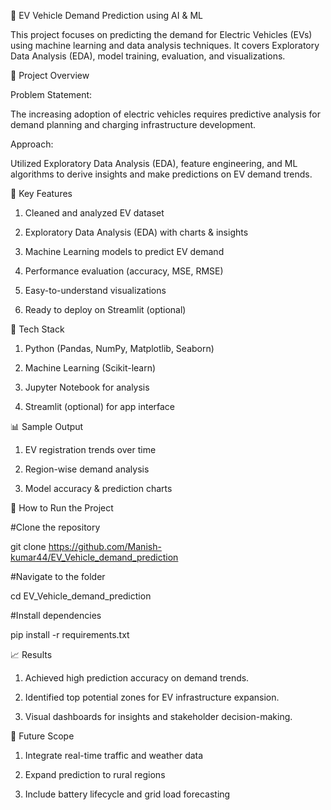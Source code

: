 🔌 EV Vehicle Demand Prediction using AI & ML

This project focuses on predicting the demand for Electric Vehicles (EVs) using machine learning and data analysis techniques. It covers Exploratory Data Analysis (EDA), model training, evaluation, and visualizations.


🧠 Project Overview

Problem Statement:

The increasing adoption of electric vehicles requires predictive analysis for demand planning and charging infrastructure development.

Approach:

Utilized Exploratory Data Analysis (EDA), feature engineering, and ML algorithms to derive insights and make predictions on EV demand trends.


🚀 Key Features

1. Cleaned and analyzed EV dataset

2. Exploratory Data Analysis (EDA) with charts & insights

3. Machine Learning models to predict EV demand

4. Performance evaluation (accuracy, MSE, RMSE)

5. Easy-to-understand visualizations

6. Ready to deploy on Streamlit (optional)


🧠 Tech Stack

1. Python (Pandas, NumPy, Matplotlib, Seaborn)

2. Machine Learning (Scikit-learn)

3. Jupyter Notebook for analysis

4. Streamlit (optional) for app interface


📊 Sample Output

1. EV registration trends over time

2. Region-wise demand analysis

3. Model accuracy & prediction charts


🚀 How to Run the Project

#Clone the repository 

git clone https://github.com/Manish-kumar44/EV_Vehicle_demand_prediction

#Navigate to the folder

cd EV_Vehicle_demand_prediction

#Install dependencies

pip install -r requirements.txt



📈 Results

1. Achieved high prediction accuracy on demand trends.

2. Identified top potential zones for EV infrastructure expansion.

3. Visual dashboards for insights and stakeholder decision-making.



📌 Future Scope

1. Integrate real-time traffic and weather data

2. Expand prediction to rural regions

3. Include battery lifecycle and grid load forecasting





